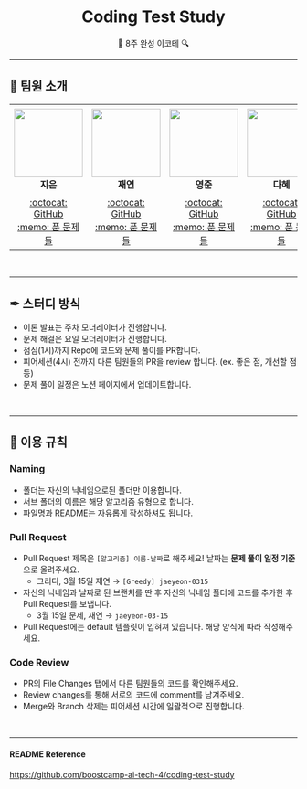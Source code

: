 <div align="center">
  <h1>Coding Test Study</h1>
  <p>🔎 8주 완성 이코테 🔍</p>
</div>

---

## 👋 팀원 소개
<div align="center">
<table>
    <tr height="160px">
        <td align="center" width="150px">
            <a href="https://github.com/lectura7942"><img height="120px" width="120px" src="https://avatars.githubusercontent.com/u/81620001?v=4"/></a>
            <br />
            <strong>지은</strong>
        </td>
        <td align="center" width="150px">
            <a href="https://github.com/JLake310"><img height="120px" width="120px" src="https://avatars.githubusercontent.com/u/86578246?v=4"/></a>
            <br />
            <strong>재연</strong>
        </td>
        <td align="center" width="150px">
            <a href="https://github.com/hoooolllly"><img height="120px" width="120px" src="https://avatars.githubusercontent.com/u/126573689?v=4"/></a>
            <br />
            <strong>영준</strong>
        </td>
        <td align="center" width="150px">
            <a href="https://github.com/Da-Hye-JUNG"><img height="120px" width="120px" src="https://avatars.githubusercontent.com/u/96599427?v=4"/></a>
            <br />
            <strong>다혜</strong>
        </td>
            <td align="center" width="150px">
            <a href="https://github.com/yunjinchoidev"><img height="120px" width="120px" src="https://avatars.githubusercontent.com/u/89494907?v=4"/></a>
            <br />
            <strong>윤진</strong>
        </td>
    </tr>
    <tr height="50px">
        <td align="center">
            <a href="https://github.com/lectura7942">:octocat: GitHub</a>
            <br />
            <a href="./jieun">:memo: 푼 문제들</a>
        </td>
        <td align="center">
            <a href="https://github.com/JLake310">:octocat: GitHub</a>
            <br />
            <a href="./jaeyeon">:memo: 푼 문제들</a>
        <td align="center">
            <a href="https://github.com/hoooolllly">:octocat: GitHub</a>
            <br />
            <a href="./youngjun">:memo: 푼 문제들</a>
        </td>
        <td align="center">
            <a href="https://github.com/Da-Hye-JUNG">:octocat: GitHub</a>
            <br />
            <a href="./dahye">:memo: 푼 문제들</a>
        </td>
            <td align="center">
            <a href="https://github.com/yunjinchoidev">:octocat: GitHub</a>
            <br />
            <a href="./yunjin">:memo: 푼 문제들</a>
        </td>
    </tr>
</table>
</div>
</br>

---

## ✒ 스터디 방식

- 이론 발표는 주차 모더레이터가 진행합니다.
- 문제 해결은 요일 모더레이터가 진행합니다.
- 점심(1시)까지 Repo에 코드와 문제 풀이를 PR합니다.
- 피어세션(4시) 전까지 다른 팀원들의 PR을 review 합니다. (ex. 좋은 점, 개선할 점 등)
- 문제 풀이 일정은 노션 페이지에서 업데이트합니다.

</br>

---

## 📌 이용 규칙

### Naming

- 폴더는 자신의 닉네임으로된 폴더만 이용합니다.
- 서브 폴더의 이름은 해당 알고리즘 유형으로 합니다.
- 파일명과 README는 자유롭게 작성하셔도 됩니다.

### Pull Request

- Pull Request 제목은 `[알고리즘] 이름-날짜`로 해주세요! 날짜는 **문제 풀이 일정 기준**으로 올려주세요.
  - 그리디, 3월 15일 재연 → `[Greedy] jaeyeon-0315`
- 자신의 닉네임과 날짜로 된 브랜치를 딴 후 자신의 닉네임 폴더에 코드를 추가한 후 Pull Request를 보냅니다.
  - 3월 15일 문제, 재연 → `jaeyeon-03-15`
- Pull Request에는 default 템플릿이 입혀져 있습니다. 해당 양식에 따라 작성해주세요.

### Code Review
- PR의 File Changes 탭에서 다른 팀원들의 코드를 확인해주세요.
- Review changes를 통해 서로의 코드에 comment를 남겨주세요.
- Merge와 Branch 삭제는 피어세션 시간에 일괄적으로 진행합니다.

</br>

---

#### README Reference
https://github.com/boostcamp-ai-tech-4/coding-test-study
